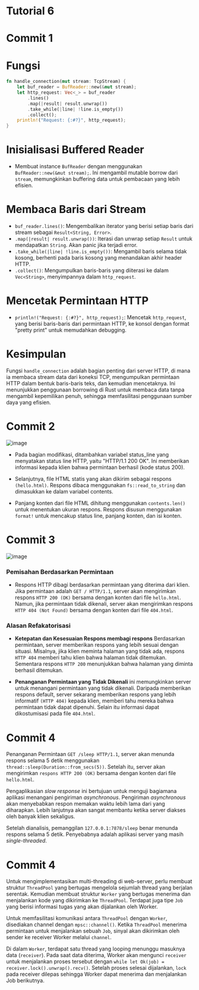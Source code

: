 # Tutorial 6

# Commit 1
# Fungsi
```rust
fn handle_connection(mut stream: TcpStream) { 
    let buf_reader = BufReader::new(&mut stream);
    let http_request: Vec<_> = buf_reader
        .lines()
        .map(|result| result.unwrap())
        .take_while(|line| !line.is_empty())
        .collect();
    println!("Request: {:#?}", http_request);
}
```


# Inisialisasi Buffered Reader
- Membuat instance `BufReader` dengan menggunakan `BufReader::new(&mut stream);`. Ini mengambil mutable borrow dari `stream`, memungkinkan buffering data untuk pembacaan yang lebih efisien.

# Membaca Baris dari Stream
- `buf_reader.lines()`: Mengembalikan iterator yang berisi setiap baris dari stream sebagai `Result<String, Error>`.
- `.map(|result| result.unwrap())`: Iterasi dan unwrap setiap `Result` untuk mendapatkan `String`. Akan panic jika terjadi error.
- `.take_while(|line| !line.is_empty())`: Mengambil baris selama tidak kosong, berhenti pada baris kosong yang menandakan akhir header HTTP.
- `.collect()`: Mengumpulkan baris-baris yang diiterasi ke dalam `Vec<String>`, menyimpannya dalam `http_request`.

# Mencetak Permintaan HTTP
- `println!("Request: {:#?}", http_request);`: Mencetak `http_request`, yang berisi baris-baris dari permintaan HTTP, ke konsol dengan format "pretty print" untuk memudahkan debugging.

# Kesimpulan
Fungsi `handle_connection` adalah bagian penting dari server HTTP, di mana ia membaca stream data dari koneksi TCP, mengumpulkan permintaan HTTP dalam bentuk baris-baris teks, dan kemudian mencetaknya. Ini menunjukkan penggunaan borrowing di Rust untuk membaca data tanpa mengambil kepemilikan penuh, sehingga memfasilitasi penggunaan sumber daya yang efisien.

# Commit 2
![image](https://github.com/rhaken/advprog-modul6/assets/39646450/44646ea0-3f29-4a90-b6a4-8ecb09306160)
- Pada bagian modifikasi, ditambahkan variabel status_line yang menyatakan status line HTTP, yaitu "HTTP/1.1 200 OK". Ini memberikan informasi kepada klien bahwa permintaan berhasil (kode status 200).

- Selanjutnya, file HTML statis yang akan dikirim sebagai respons `(hello.html)`. Respons dibaca menggunakan `fs::read_to_string` dan dimasukkan ke dalam variabel contents.

- Panjang konten dari file HTML dihitung menggunakan `contents.len() `untuk menentukan ukuran respons. Respons disusun menggunakan `format!` untuk mencakup status line, panjang konten, dan isi konten.

# Commit 3
![image](https://github.com/rhaken/advprog-modul6/assets/39646450/044b0441-a643-4080-9130-ec50208003a9)
### Pemisahan Berdasarkan Permintaan
- Respons HTTP dibagi berdasarkan permintaan yang diterima dari klien. Jika permintaan adalah `GET / HTTP/1.1`, server akan mengirimkan respons `HTTP 200 (OK)` bersama dengan konten dari file `hello.html`. Namun, jika permintaan tidak dikenali, server akan mengirimkan respons `HTTP 404 (Not Found)` bersama dengan konten dari file `404.html`.

### Alasan Refakatorisasi
- **Ketepatan dan Kesesuaian Respons membagi respons** Berdasarkan permintaan, server memberikan respons yang lebih sesuai dengan situasi. Misalnya, jika klien meminta halaman yang tidak ada, respons `HTTP 404` memberi tahu klien bahwa halaman tidak ditemukan. Sementara respons `HTTP 200` menunjukkan bahwa halaman yang diminta berhasil ditemukan.

- **Penanganan Permintaan yang Tidak Dikenali** ini memungkinkan server untuk menangani permintaan yang tidak dikenali. Daripada memberikan respons default, server sekarang memberikan respons yang lebih informatif `(HTTP 404)` kepada klien, memberi tahu mereka bahwa permintaan tidak dapat dipenuhi. Selain itu informasi dapat dikostumisasi pada file `404.html`.

# Commit 4
Penanganan Permintaan `GET /sleep HTTP/1.1`, server akan menunda respons selama 5 detik menggunakan `thread::sleep(Duration::from_secs(5))`. Setelah itu, server akan mengirimkan `respons HTTP 200 (OK)` bersama dengan konten dari file `hello.html`. 

Pengaplikasian *slow response* ini bertujuan untuk menguji bagiamana aplikasi menangani pengiriman *asynchronous*. Pengiriman *asynchronous* akan menyebabkan respon memakan waktu lebih lama dari yang diharapkan. Lebih lanjutnya akan sangat membantu ketika server diakses oleh banyak klien sekaligus.

Setelah dianalisis, pemanggilan `127.0.0.1:7878/sleep` benar menunda respons selama 5 detik. Penyebabnya adalah aplikasi server yang masih *single-threaded*.

# Commit 4
Untuk mengimplementasikan multi-threading di web-server, perlu membuat struktur `ThreadPool` yang bertugas mengelola sejumlah thread yang berjalan serentak. Kemudian membuat struktur `Worker` yang bertugas menerima dan menjalankan kode yang dikirimkan ke `ThreadPool`. Terdapat juga tipe `Job` yang berisi informasi tugas yang akan dijalankan oleh Worker.

Untuk memfasilitasi komunikasi antara `ThreadPool` dengan `Worker`, disediakan channel dengan `mpsc::channel()`. Ketika `ThreadPool` menerima permintaan untuk menjalankan sebuah `Job`, sinyal akan dikirimkan oleh sender ke receiver Worker melalui `channel`.

Di dalam `Worker`, terdapat satu thread yang looping menunggu masuknya data (`receiver`). Pada saat data diterima, Worker akan mengunci `receiver` untuk menjalankan proses tersebut dengan `while let Ok(job) = receiver.lock().unwrap().recv()`. Setelah proses selesai dijalankan, `lock` pada receiver dilepas sehingga Worker dapat menerima dan menjalankan Job berikutnya.


